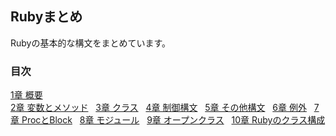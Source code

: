 ## Rubyまとめ
Rubyの基本的な構文をまとめています。  

### 目次
[1章 概要](https://github.com/sanotyan1202/RubyFoundation/blob/master/01_Overview.md)  
[2章 変数とメソッド](https://github.com/sanotyan1202/RubyFoundation/blob/master/02_VarianceAndMethod.md)  
[3章 クラス](https://github.com/sanotyan1202/RubyFoundation/blob/master/03_Class.md)  
[4章 制御構文](https://github.com/sanotyan1202/RubyFoundation/blob/master/04_ControlSyntax.md)  
[5章 その他構文](https://github.com/sanotyan1202/RubyFoundation/blob/master/05_Others.md)  
[6章 例外](https://github.com/sanotyan1202/RubyFoundation/blob/master/06_Exception.md)  
[7章 ProcとBlock](https://github.com/sanotyan1202/RubyFoundation/blob/master/07_ProcAndBlock.md)  
[8章 モジュール](https://github.com/sanotyan1202/RubyFoundation/blob/master/08_Module.md)  
[9章 オープンクラス](https://github.com/sanotyan1202/RubyFoundation/blob/master/09_OpenClass.md)  
[10章 Rubyのクラス構成](https://github.com/sanotyan1202/RubyFoundation/blob/master/10_ClassStructure.md)  



